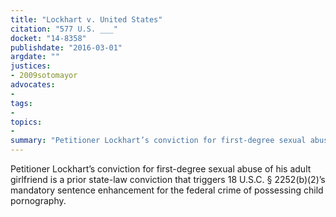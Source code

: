```yaml
---
title: "Lockhart v. United States"
citation: "577 U.S. ___"
docket: "14-8358"
publishdate: "2016-03-01"
argdate: ""
justices:
- 2009sotomayor
advocates:
- 
tags:
- 
topics:
- 
summary: "Petitioner Lockhart’s conviction for first-degree sexual abuse of his adult girlfriend is a prior state-law conviction that triggers 18 U.S.C. § 2252(b)(2)’s mandatory sentence enhancement for the federal crime of possessing child pornography."
---
```

Petitioner Lockhart’s conviction for first-degree sexual abuse of his adult girlfriend is a prior state-law conviction that triggers 18 U.S.C. § 2252(b)(2)’s mandatory sentence enhancement for the federal crime of possessing child pornography.

